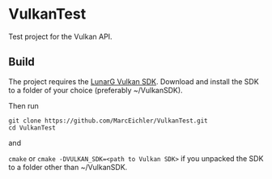 # VulkanTest

Test project for the Vulkan API.

## Build
The project requires the 
[LunarG Vulkan SDK](https://www.lunarg.com/vulkan-sdk/).
Download and install the SDK to a folder of your choice 
(preferably ~/VulkanSDK).

Then run
```
git clone https://github.com/MarcEichler/VulkanTest.git
cd VulkanTest
```

and

`cmake` or `cmake -DVULKAN_SDK=<path to Vulkan SDK>` if you unpacked the 
SDK to a folder other than ~/VulkanSDK.